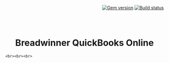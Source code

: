 <p align="right">
    <a href="https://badge.fury.io/rb/Xero-API"><img src="https://badge.fury.io/rb/just-the-docs.svg" alt="Gem version"></a> <a href="https://suchimitha.github.io/Xero-API/actions"><img src="https://suchimitha.github.io/Xero-API/workflows/CI/badge.svg" alt="Build status"></a>
</p>
<br><br>
<p align="center">
    <h1 align="center">Breadwinner QuickBooks Online</h1>
    
    <br><br><br>
</p>

